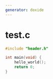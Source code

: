 ```yaml
---
generator: doxide
---
```



# test.c



<style>
.linenodiv pre span {padding-left:4px;padding-right:4px}
.linenodiv pre span:nth-child(5) {background-color: #4cae4fdd;color: white;}
.linenodiv pre span:nth-child(5)::before {content: "● ";}
.linenodiv pre span:nth-child(6) {background-color: #4cae4fdd;color: white;}
.linenodiv pre span:nth-child(6)::before {content: "● ";}
</style>

```cpp linenums="1"
#include "header.h"

int main(void) {
    hello_world();
    return 0;
}

```

